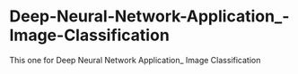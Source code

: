 # Deep-Neural-Network-Application_-Image-Classification
This one for Deep Neural Network Application_ Image Classification
